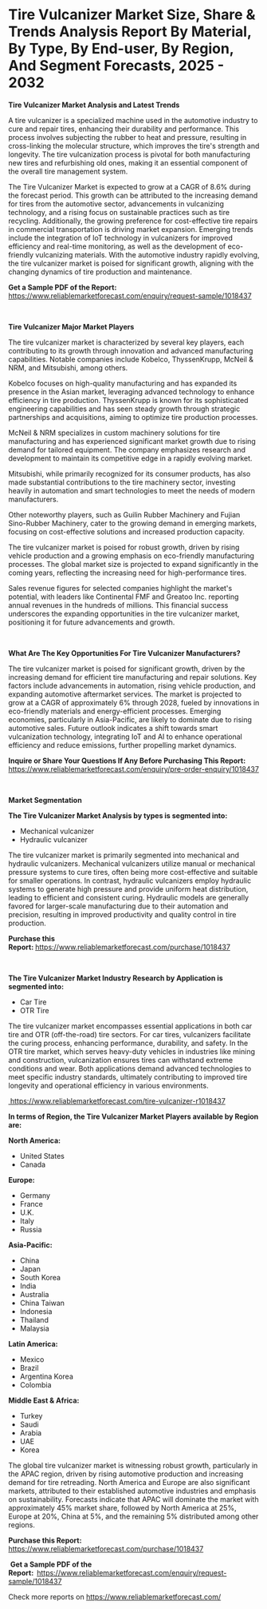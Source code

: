 <p><h1>Tire Vulcanizer Market Size, Share & Trends Analysis Report By Material, By Type, By End-user, By Region, And Segment Forecasts, 2025 - 2032</h1></p><p><strong>Tire Vulcanizer Market Analysis and Latest Trends</strong></p>
<p><p>A tire vulcanizer is a specialized machine used in the automotive industry to cure and repair tires, enhancing their durability and performance. This process involves subjecting the rubber to heat and pressure, resulting in cross-linking the molecular structure, which improves the tire's strength and longevity. The tire vulcanization process is pivotal for both manufacturing new tires and refurbishing old ones, making it an essential component of the overall tire management system.</p><p>The Tire Vulcanizer Market is expected to grow at a CAGR of 8.6% during the forecast period. This growth can be attributed to the increasing demand for tires from the automotive sector, advancements in vulcanizing technology, and a rising focus on sustainable practices such as tire recycling. Additionally, the growing preference for cost-effective tire repairs in commercial transportation is driving market expansion. Emerging trends include the integration of IoT technology in vulcanizers for improved efficiency and real-time monitoring, as well as the development of eco-friendly vulcanizing materials. With the automotive industry rapidly evolving, the tire vulcanizer market is poised for significant growth, aligning with the changing dynamics of tire production and maintenance.</p></p>
<p><strong>Get a Sample PDF of the Report:&nbsp;</strong> <a href="https://www.reliablemarketforecast.com/enquiry/request-sample/1018437?utm_campaign=2478&utm_medium=2&utm_source=Github&utm_content=ia&utm_term=21032025&utm_id=tire-vulcanizer">https://www.reliablemarketforecast.com/enquiry/request-sample/1018437</a></p>
<p>&nbsp;</p>
<p><strong>Tire Vulcanizer Major Market Players</strong></p>
<p><p>The tire vulcanizer market is characterized by several key players, each contributing to its growth through innovation and advanced manufacturing capabilities. Notable companies include Kobelco, ThyssenKrupp, McNeil & NRM, and Mitsubishi, among others.</p><p>Kobelco focuses on high-quality manufacturing and has expanded its presence in the Asian market, leveraging advanced technology to enhance efficiency in tire production. ThyssenKrupp is known for its sophisticated engineering capabilities and has seen steady growth through strategic partnerships and acquisitions, aiming to optimize tire production processes.</p><p>McNeil & NRM specializes in custom machinery solutions for tire manufacturing and has experienced significant market growth due to rising demand for tailored equipment. The company emphasizes research and development to maintain its competitive edge in a rapidly evolving market.</p><p>Mitsubishi, while primarily recognized for its consumer products, has also made substantial contributions to the tire machinery sector, investing heavily in automation and smart technologies to meet the needs of modern manufacturers.</p><p>Other noteworthy players, such as Guilin Rubber Machinery and Fujian Sino-Rubber Machinery, cater to the growing demand in emerging markets, focusing on cost-effective solutions and increased production capacity.</p><p>The tire vulcanizer market is poised for robust growth, driven by rising vehicle production and a growing emphasis on eco-friendly manufacturing processes. The global market size is projected to expand significantly in the coming years, reflecting the increasing need for high-performance tires.</p><p>Sales revenue figures for selected companies highlight the market's potential, with leaders like Continental FMF and Greatoo Inc. reporting annual revenues in the hundreds of millions. This financial success underscores the expanding opportunities in the tire vulcanizer market, positioning it for future advancements and growth.</p></p>
<p>&nbsp;</p>
<p><strong>What Are The Key Opportunities For Tire Vulcanizer Manufacturers?</strong></p>
<p><p>The tire vulcanizer market is poised for significant growth, driven by the increasing demand for efficient tire manufacturing and repair solutions. Key factors include advancements in automation, rising vehicle production, and expanding automotive aftermarket services. The market is projected to grow at a CAGR of approximately 6% through 2028, fueled by innovations in eco-friendly materials and energy-efficient processes. Emerging economies, particularly in Asia-Pacific, are likely to dominate due to rising automotive sales. Future outlook indicates a shift towards smart vulcanization technology, integrating IoT and AI to enhance operational efficiency and reduce emissions, further propelling market dynamics.</p></p>
<p><strong>Inquire or Share Your Questions If Any Before Purchasing This Report:</strong> <a href="https://www.reliablemarketforecast.com/enquiry/pre-order-enquiry/1018437?utm_campaign=2478&utm_medium=2&utm_source=Github&utm_content=ia&utm_term=21032025&utm_id=tire-vulcanizer">https://www.reliablemarketforecast.com/enquiry/pre-order-enquiry/1018437</a></p>
<p>&nbsp;</p>
<p><strong>Market Segmentation</strong></p>
<p><strong>The Tire Vulcanizer Market Analysis by types is segmented into:</strong></p>
<p><ul><li>Mechanical vulcanizer</li><li>Hydraulic vulcanizer</li></ul></p>
<p><p>The tire vulcanizer market is primarily segmented into mechanical and hydraulic vulcanizers. Mechanical vulcanizers utilize manual or mechanical pressure systems to cure tires, often being more cost-effective and suitable for smaller operations. In contrast, hydraulic vulcanizers employ hydraulic systems to generate high pressure and provide uniform heat distribution, leading to efficient and consistent curing. Hydraulic models are generally favored for larger-scale manufacturing due to their automation and precision, resulting in improved productivity and quality control in tire production.</p></p>
<p><strong>Purchase this Report:&nbsp;</strong><a href="https://www.reliablemarketforecast.com/purchase/1018437?utm_campaign=2478&utm_medium=2&utm_source=Github&utm_content=ia&utm_term=21032025&utm_id=tire-vulcanizer">https://www.reliablemarketforecast.com/purchase/1018437</a></p>
<p>&nbsp;</p>
<p><strong>The Tire Vulcanizer Market Industry Research by Application is segmented into:</strong></p>
<p><ul><li>Car Tire</li><li>OTR Tire</li></ul></p>
<p><p>The tire vulcanizer market encompasses essential applications in both car tire and OTR (off-the-road) tire sectors. For car tires, vulcanizers facilitate the curing process, enhancing performance, durability, and safety. In the OTR tire market, which serves heavy-duty vehicles in industries like mining and construction, vulcanization ensures tires can withstand extreme conditions and wear. Both applications demand advanced technologies to meet specific industry standards, ultimately contributing to improved tire longevity and operational efficiency in various environments.</p></p>
<p><a href="https://www.reliablemarketforecast.com/tire-vulcanizer-r1018437?utm_campaign=2478&utm_medium=2&utm_source=Github&utm_content=ia&utm_term=21032025&utm_id=tire-vulcanizer">&nbsp;https://www.reliablemarketforecast.com/tire-vulcanizer-r1018437</a></p>
<p><strong>In terms of Region, the Tire Vulcanizer Market Players available by Region are:</strong></p>
<p>
    <p> <strong> North America: </strong>
        <ul>
            <li>United States</li>
            <li>Canada</li>
        </ul>
        </p> 
    <p> <strong> Europe: </strong>
        <ul>
            <li>Germany</li>
            <li>France</li>
            <li>U.K.</li>
            <li>Italy</li>
            <li>Russia</li>
        </ul>
        </p> 
    <p> <strong> Asia-Pacific: </strong>
        <ul>
            <li>China</li>
            <li>Japan</li>
            <li>South Korea</li>
            <li>India</li>
            <li>Australia</li>
            <li>China Taiwan</li>
            <li>Indonesia</li>
            <li>Thailand</li>
            <li>Malaysia</li>
        </ul>
        </p> 
    <p> <strong> Latin America: </strong>
        <ul>
            <li>Mexico</li>
            <li>Brazil</li>
            <li>Argentina Korea</li>
            <li>Colombia</li>
        </ul>
        </p> 
    <p> <strong> Middle East & Africa: </strong>
        <ul>
            <li>Turkey</li>
            <li>Saudi</li>
            <li>Arabia</li>
            <li>UAE</li>
            <li>Korea</li>
        </ul>
    </p>
    </p>
<p><p>The global tire vulcanizer market is witnessing robust growth, particularly in the APAC region, driven by rising automotive production and increasing demand for tire retreading. North America and Europe are also significant markets, attributed to their established automotive industries and emphasis on sustainability. Forecasts indicate that APAC will dominate the market with approximately 45% market share, followed by North America at 25%, Europe at 20%, China at 5%, and the remaining 5% distributed among other regions.</p></p>
<p><strong>Purchase this Report: </strong><a href="https://www.reliablemarketforecast.com/purchase/1018437?utm_campaign=2478&utm_medium=2&utm_source=Github&utm_content=ia&utm_term=21032025&utm_id=tire-vulcanizer">https://www.reliablemarketforecast.com/purchase/1018437</a></p>
<p>&nbsp;<strong>Get a Sample PDF of the Report:&nbsp;&nbsp;</strong><a href="https://www.reliablemarketforecast.com/enquiry/request-sample/1018437?utm_campaign=2478&utm_medium=2&utm_source=Github&utm_content=ia&utm_term=21032025&utm_id=tire-vulcanizer">https://www.reliablemarketforecast.com/enquiry/request-sample/1018437</a></p>
<p><strong></strong></p>
<p>Check more reports on <a href="https://www.reliablemarketforecast.com/?utm_campaign=2478&utm_medium=2&utm_source=Github&utm_content=ia&utm_term=21032025&utm_id=tire-vulcanizer">https://www.reliablemarketforecast.com/</a></p>